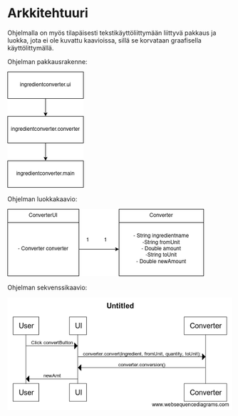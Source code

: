 # Arkkitehtuuri

Ohjelmalla on myös tilapäisesti tekstikäyttöliittymään liittyvä pakkaus ja luokka, jota ei ole kuvattu kaavioissa, sillä se korvataan graafisella käyttölittymällä.

Ohjelman pakkausrakenne:

<img src="https://github.com/nagajaga/ot-harjoitustyo/blob/master/dokumentointi/packages.png">

Ohjelman luokkakaavio:

<img src="https://github.com/nagajaga/ot-harjoitustyo/blob/master/dokumentointi/classes.png">

Ohjelman sekvenssikaavio:

<img src="https://github.com/nagajaga/ot-harjoitustyo/blob/master/dokumentointi/sequence.png">
